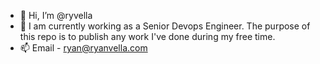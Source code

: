- 👋 Hi, I’m @ryvella
- 👀 I am currently working as a Senior Devops Engineer. The purpose of this repo is to publish any work I've done during my free time.  
- 📫 Email - ryan@ryanvella.com


<!---
ryvella/ryvella is a ✨ special ✨ repository because its `README.md` (this file) appears on your GitHub profile.
You can click the Preview link to take a look at your changes.
--->
